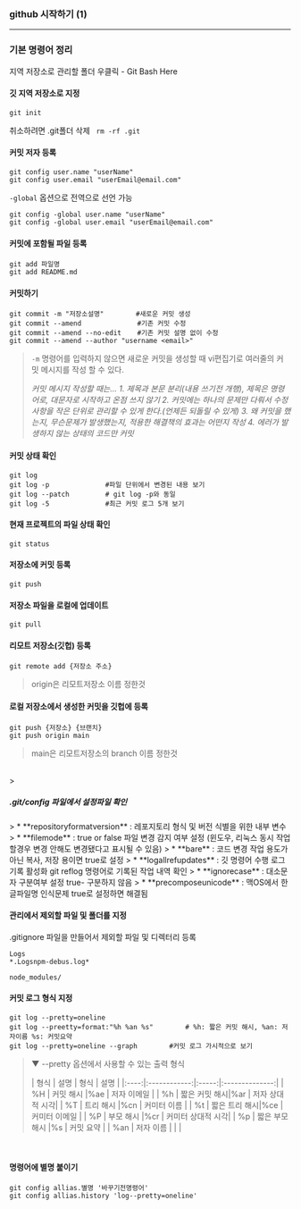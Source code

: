 ### github 시작하기 (1)
***

<h3>기본 명령어 정리</h3>

지역 저장소로 관리할 폴더 우클릭 - Git Bash Here
<h4>깃 지역 저장소로 지정</h4>

```
git init
```
취소하려면 .git폴더 삭제 ` rm -rf .git`<br>

<h4>커밋 저자 등록</h4>

```
git config user.name "userName"
git config user.email "userEmail@email.com"
```
`-global` 옵션으로 전역으로 선언 가능
```
git config -global user.name "userName"
git config -global user.email "userEmail@email.com"
```


<h4>커밋에 포함될 파일 등록</h4>

```
git add 파일명
git add README.md
```
<h4>커밋하기</h4>

```
git commit -m "저장소설명"		 #새로운 커밋 생성
git commit --amend				#기존 커밋 수정
git commit --amend --no-edit 	#기존 커밋 설명 없이 수정
git commit --amend --author "username <email>"
```
> `-m` 명령어를 입력하지 않으면 새로운 커밋을 생성할 때 vi편집기로 여러줄의 커밋 메시지를 작성 할 수 있다.
>
> *커밋 메시지 작성할 때는...*
> *1. 제목과 본문 분리(내용 쓰기전 개행), 제목은 명령어로, 대문자로 시작하고 온점 쓰지 않기*
> *2. 커밋에는 하나의 문제만 다뤄서 수정 사항을 작은 단위로 관리할 수 있게 한다.(언제든 되돌릴 수 있게)*
> *3. 왜 커밋을 했는지, 무슨문제가 발생했는지, 적용한 해결책의 효과는 어떤지 작성*
> *4. 에러가 발생하지 않는 상태의 코드만 커밋*

<h4>커밋 상태 확인</h4>

```
git log
git log -p				#파일 단위에서 변경된 내용 보기
git log --patch			# git log -p와 동일
git log -5				#최근 커밋 로그 5개 보기
```

<h4>현재 프로젝트의 파일 상태 확인</h4>

```
git status
```

<h4>저장소에 커밋 등록</h4>

```
git push
```

<h4>저장소 파일을 로컬에 업데이트</h4>

```
git pull
```


<h4>리모트 저장소(깃헙) 등록</h4>

```
git remote add {저장소 주소}
```
> origin은 리모트저장소 이름 정한것


<h4>로컬 저장소에서 생성한 커밋을 깃헙에 등록</h4>

```
git push {저장소} {브랜치}
git push origin main
```
> main은 리모트저장소의 branch 이름 정한것

<br>
> <h5>.git/config 파일에서 설정파일 확인</h5>
> * **repositoryformatversion** : 레포지토리 형식 및 버전 식별을 위한 내부 변수
> * **filemode** : true or false 파일 변경 감지 여부 설정 (윈도우, 리눅스 동시 작업할경우 변경 안해도 변경됐다고 표시될 수 있음)
> * **bare** : 코드 변경 작업 용도가 아닌 복사, 저장 용이면 true로 설정
> * **logallrefupdates** : 깃 명령어 수행 로그 기록 활성화 git reflog 명령어로 기록된 작업 내역 확인
> * **ignorecase** : 대소문자 구분여부 설정 true- 구분하지 않음
> * **precomposeunicode** : 맥OS에서 한글파일명 인식문제 true로 설정하면 해결됨

<br>
<h4> 관리에서 제외할 파일 및 폴더를 지정</h4>

.gitignore 파일을 만들어서 제외할 파일 및 디렉터리 등록
```
Logs
*.Logsnpm-debus.log*

node_modules/
```

<h4>커밋 로그 형식 지정</h4>

```
git log --pretty=oneline
git log --preetty=format:"%h %an %s"		# %h: 짧은 커밋 해시, %an: 저자이름 %s: 커밋요약
git log --pretty=oneline --graph		#커밋 로그 가시적으로 보기
```
> ▼ --pretty 옵션에서 사용할 수 있는 출력 형식
>
> | 형식  |    설명    |  형식  |      설명      |
|:----:|:------------:|:-----:|:--------------:|
| %H   | 커밋 해시     |%ae   |   저자 이메일   |
| %h   | 짧은 커밋 해시|%ar    | 저자 상대적 시각|
| %T   | 트리 해시     |%cn   |	커미터 이름	|
| %t   | 짧은 트리 해시|%ce   |	커미터 이메일	 |
| %P   |   부모 해시   |%cr   | 커미터 상대적 시각|
| %p   | 짧은 부모 해시 |%s   |	   커밋 요약	|
| %an   |   저자 이름  |      |	      |

<br>
<h4>명령어에 별명 붙이기</h4>

```
git config allias.별명 '바꾸기전명령어'
git config allias.history 'log--pretty=oneline'

```
